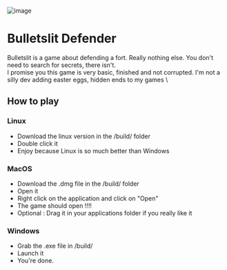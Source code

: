 ![image](https://github.com/user-attachments/assets/978d45b0-9e8b-40f5-ad63-676886629f8d)

# Bulletslit Defender

Bulletslit is a game about defending a fort. Really nothing else. You don't need to search for secrets, there isn't. \
I promise you this game is very basic, finished and not corrupted. I'm not a silly dev adding easter eggs, hidden ends to my games \

## How to play

### Linux

- Download the linux version in the /build/ folder
- Double click it
- Enjoy because Linux is so much better than Windows

### MacOS

- Download the .dmg file in the /build/ folder
- Open it
- Right click on the application and click on "Open"
- The game should open !!!!
- Optional : Drag it in your applications folder if you really like it

### Windows

- Grab the .exe file in /build/
- Launch it
- You're done.
